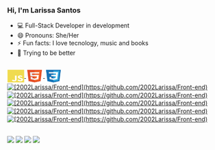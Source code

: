 ### Hi, I'm Larissa Santos 

- 💻 Full-Stack Developer in development
- 😄 Pronouns: She/Her
- ⚡ Fun facts: I love tecnology, music and books
- 🍃 Trying to be better

<div> 
    <div style="display: inline_block"><br> 
  <a href="https://https://github.com/2002Larissa"> 
  <img align="center" alt="[2002Larissa/Front-end](https://github.com/2002Larissa/Front-end)" height="30" width="40" 
    src="https://raw.githubusercontent.com/devicons/devicon/master/icons/javascript/javascript-plain.svg">
  <img align="center" alt="[2002Larissa/Front-end](https://github.com/2002Larissa/Front-end)" height="30" width="40" 
    src="https://raw.githubusercontent.com/devicons/devicon/master/icons/html5/html5-original.svg">
  <img align="center" alt="[2002Larissa/Front-end](https://github.com/2002Larissa/Front-end)" height="30" width="40" 
    src="https://raw.githubusercontent.com/devicons/devicon/master/icons/css3/css3-original.svg">
  <img align="center" alt="[2002Larissa/Front-end](https://github.com/2002Larissa/Front-end)" height="30" width="40" 
    src="https://cdn.jsdelivr.net/gh/devicons/devicon@latest/icons/react/react-original.svg"/>
  <img align="center" alt="[2002Larissa/Front-end](https://github.com/2002Larissa/Front-end)" height="40" width="41" 
    src="https://cdn.jsdelivr.net/gh/devicons/devicon@latest/icons/bootstrap/bootstrap-original.svg">
  <img align="center" alt="[2002Larissa/Front-end](https://github.com/2002Larissa/Front-end)" height="34" width="41" 
    src="https://cdn.jsdelivr.net/gh/devicons/devicon@latest/icons/java/java-original.svg"/>
  <img align="center" alt="[2002Larissa/Front-end](https://github.com/2002Larissa/Front-end)" height="34" width="41" 
    src="https://cdn.jsdelivr.net/gh/devicons/devicon@latest/icons/postgresql/postgresql-original.svg" />
  <img align="center" alt="[2002Larissa/Front-end](https://github.com/2002Larissa/Front-end)" height="34" width="41" 
    src="https://cdn.jsdelivr.net/gh/devicons/devicon@latest/icons/mysql/mysql-original.svg" />
</div>
      <br>
    
  <a href="https://instagram.com/llarissa2002" target="_blank"><img src="https://img.shields.io/badge/-Instagram-%23E4405F?style=for-the-badge&logo=instagram&logoColor=white" target="_blank"></a> 
  <a href="https://discord.gg/zP6y9MSv" target="_blank"><img src="https://img.shields.io/badge/Discord-7289DA?style=for-the-badge&logo=discord&logoColor=White" target="_blank"></a>
  <a href="https://www.linkedin.com/in/larissa-dos-santos-748640246" target="_blank"><img src="https://img.shields.io/badge/-LinkedIn-%230077B5?style=for-the-badge&logo=linkedin&logoColor=white" target="_blank"></a> 
  <a href = "mailto:larissadssantos1515@gmail.com"><img src="https://img.shields.io/badge/-Gmail-%23333?style=for-the-badge&logo=gmail&logoColor=white" target="_blank"></a>
</div>
<br>




